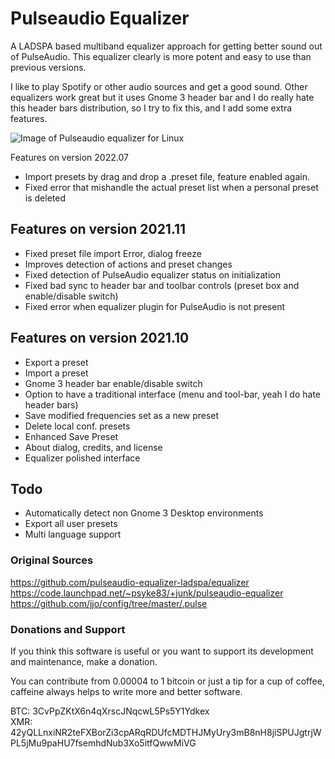 # Pulseaudio Equalizer
A LADSPA based multiband equalizer approach for getting better sound out of PulseAudio.
This equalizer clearly is more potent and easy to use than previous versions.

I like to play Spotify or other audio sources and get a good sound. Other equalizers work great but it uses Gnome 3 header bar and I do really hate this header bars distribution, so I try to fix this, and I add some extra features. 


![Image of Pulseaudio equalizer for Linux](https://www.comoinstalarlinux.com/wp-content/uploads/pulseaudio-equalizer-ladspa-2021.11-comoinstalarlinux.com-equalizer-ecualizador-liunx-ubuntu-mint-debian-mx-gtk3-gnome3.png)

Features on version 2022.07

  * Import presets by drag and drop a .preset file, feature enabled again.
  * Fixed error that mishandle the actual preset list when a personal preset is deleted

## Features on version 2021.11

  * Fixed preset file import Error, dialog freeze
  * Improves detection of actions and preset changes
  * Fixed detection of PulseAudio equalizer status on initialization
  * Fixed bad sync to header bar and toolbar controls (preset box and enable/disable switch)
  * Fixed error when equalizer plugin for PulseAudio is not present

## Features on version 2021.10

  * Export a preset 
  * Import a preset
  * Gnome 3 header bar enable/disable switch
  * Option to have a traditional interface (menu and tool-bar, yeah I do hate header bars)
  * Save modified frequencies set as a new preset
  * Delete local conf. presets
  * Enhanced Save Preset
  * About dialog, credits, and license
  * Equalizer polished interface

## Todo

  * Automatically detect non Gnome 3 Desktop environments 
  * Export all user presets
  * Multi language support

### Original Sources

https://github.com/pulseaudio-equalizer-ladspa/equalizer
https://code.launchpad.net/~psyke83/+junk/pulseaudio-equalizer  
https://github.com/jjo/config/tree/master/.pulse  

### Donations and Support

If you think this software is useful or you want to support its development and maintenance, make a donation.

You can contribute from 0.00004 to 1 bitcoin or just a tip for a cup of coffee, caffeine always helps to write more and better software.

BTC: 3CvPpZKtX6n4qXrscJNqcwL5Ps5Y1Ydkex  
XMR: 42yQLLnxiNR2teFXBorZi3cpARqRDUfcMDTHJMyUry3mB8nH8jiSPUJgtrjWPL5jMu9paHU7fsemhdNub3Xo5itfQwwMiVG  
